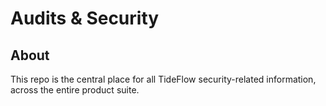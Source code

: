 # Audits & Security
## About
This repo is the central place for all TideFlow security-related information, across the entire product suite.
